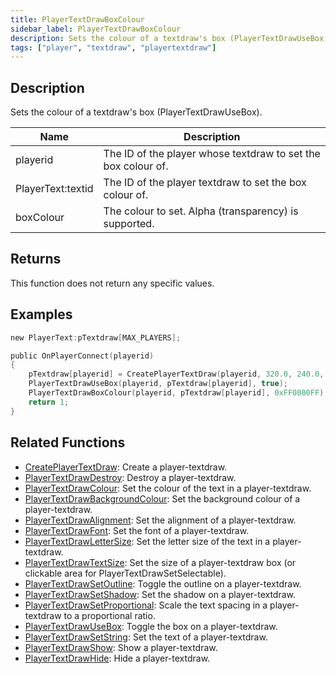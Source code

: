 ```yaml
---
title: PlayerTextDrawBoxColour
sidebar_label: PlayerTextDrawBoxColour
description: Sets the colour of a textdraw's box (PlayerTextDrawUseBox ).
tags: ["player", "textdraw", "playertextdraw"]
---
```


<VersionWarn version='omp v1.1.0.2612' />

## Description

Sets the colour of a textdraw's box (PlayerTextDrawUseBox).

| Name              | Description                                                   |
| ----------------- | ------------------------------------------------------------- |
| playerid          | The ID of the player whose textdraw to set the box colour of. |
| PlayerText:textid | The ID of the player textdraw to set the box colour of.       |
| boxColour         | The colour to set. Alpha (transparency) is supported.         |

## Returns

This function does not return any specific values.

## Examples

```c
new PlayerText:pTextdraw[MAX_PLAYERS];

public OnPlayerConnect(playerid)
{
    pTextdraw[playerid] = CreatePlayerTextDraw(playerid, 320.0, 240.0, "Example Text");
    PlayerTextDrawUseBox(playerid, pTextdraw[playerid], true);
    PlayerTextDrawBoxColour(playerid, pTextdraw[playerid], 0xFF0000FF); // Red box with no transparency
    return 1;
}
```

## Related Functions

- [CreatePlayerTextDraw](CreatePlayerTextDraw): Create a player-textdraw.
- [PlayerTextDrawDestroy](PlayerTextDrawDestroy): Destroy a player-textdraw.
- [PlayerTextDrawColour](PlayerTextDrawColour): Set the colour of the text in a player-textdraw.
- [PlayerTextDrawBackgroundColour](PlayerTextDrawBackgroundColour): Set the background colour of a player-textdraw.
- [PlayerTextDrawAlignment](PlayerTextDrawAlignment): Set the alignment of a player-textdraw.
- [PlayerTextDrawFont](PlayerTextDrawFont): Set the font of a player-textdraw.
- [PlayerTextDrawLetterSize](PlayerTextDrawLetterSize): Set the letter size of the text in a player-textdraw.
- [PlayerTextDrawTextSize](PlayerTextDrawTextSize): Set the size of a player-textdraw box (or clickable area for PlayerTextDrawSetSelectable).
- [PlayerTextDrawSetOutline](PlayerTextDrawSetOutline): Toggle the outline on a player-textdraw.
- [PlayerTextDrawSetShadow](PlayerTextDrawSetShadow): Set the shadow on a player-textdraw.
- [PlayerTextDrawSetProportional](PlayerTextDrawSetProportional): Scale the text spacing in a player-textdraw to a proportional ratio.
- [PlayerTextDrawUseBox](PlayerTextDrawUseBox): Toggle the box on a player-textdraw.
- [PlayerTextDrawSetString](PlayerTextDrawSetString): Set the text of a player-textdraw.
- [PlayerTextDrawShow](PlayerTextDrawShow): Show a player-textdraw.
- [PlayerTextDrawHide](PlayerTextDrawHide): Hide a player-textdraw.
